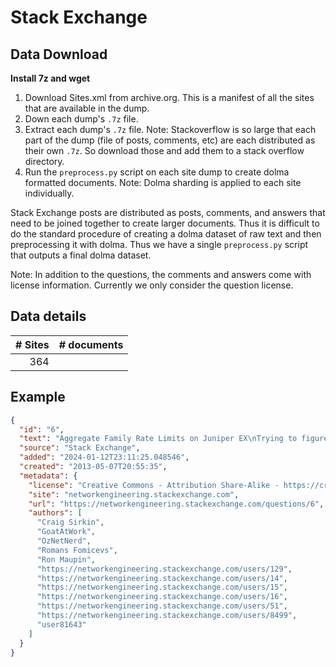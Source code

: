 # Stack Exchange
##

## Data Download

**Install 7z and wget**

1. Download Sites.xml from archive.org. This is a manifest of all the sites that are available in the dump.
2. Down each dump's `.7z` file.
3. Extract each dump's `.7z` file.
Note: Stackoverflow is so large that each part of the dump (file of posts, comments, etc) are each distributed as their own `.7z`. So download those and add them to a stack overflow directory.
4. Run the `preprocess.py` script on each site dump to create dolma formatted documents. Note: Dolma sharding is applied to each site individually.

Stack Exchange posts are distributed as posts, comments, and answers that need to be joined together to create larger documents. Thus it is difficult to do the standard procedure of creating a dolma dataset of raw text and then preprocessing it with dolma. Thus we have a single `preprocess.py`  script that outputs a final dolma dataset.

Note: In addition to the questions, the comments and answers come with license information. Currently we only consider the question license.

## Data details

| # Sites | # documents |
|--------:|------------:|
|     364 |             |

## Example

``` json
{
  "id": "6",
  "text": "Aggregate Family Rate Limits on Juniper EX\nTrying to figure out how to perform rate limits...",
  "source": "Stack Exchange",
  "added": "2024-01-12T23:11:25.048546",
  "created": "2013-05-07T20:55:35",
  "metadata": {
    "license": "Creative Commons - Attribution Share-Alike - https://creativecommons.org/licenses/by-sa/3.0/",
    "site": "networkengineering.stackexchange.com",
    "url": "https://networkengineering.stackexchange.com/questions/6",
    "authors": [
      "Craig Sirkin",
      "GoatAtWork",
      "OzNetNerd",
      "Romans Fomicevs",
      "Ron Maupin",
      "https://networkengineering.stackexchange.com/users/129",
      "https://networkengineering.stackexchange.com/users/14",
      "https://networkengineering.stackexchange.com/users/15",
      "https://networkengineering.stackexchange.com/users/16",
      "https://networkengineering.stackexchange.com/users/51",
      "https://networkengineering.stackexchange.com/users/8499",
      "user81643"
    ]
  }
}
```
